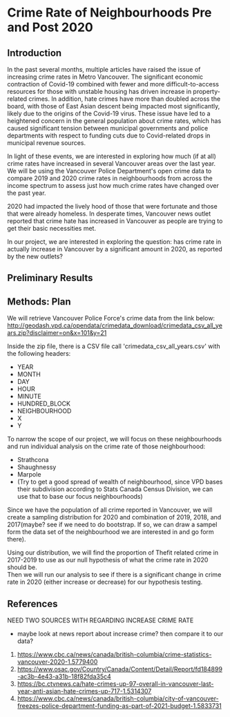 # Crime Rate of Neighbourhoods Pre and Post 2020

## Introduction

In the past several months, multiple articles have raised the issue of increasing crime rates in Metro Vancouver. The significant economic contraction of Covid-19 combined with fewer and more difficult-to-access resources for those with unstable housing has driven increase in property-related crimes. In addition, hate crimes have more than doubled across the board, with those of East Asian descent being impacted most significantly, likely due to the origins of the Covid-19 virus. These issue have led to a heightened concern in the general population about crime rates, which has caused significant tension between municipal governments and police departments with respect to funding cuts due to Covid-related drops in municipal revenue sources.

In light of these events, we are interested in exploring how much (if at all) crime rates have increased in several Vancouver areas over the last year. We will be using the Vancouver Police Department's open crime data to compare 2019 and 2020 crime rates in neighbourhoods from across the income spectrum to assess just how much crime rates have changed over the past year.

2020 had impacted the lively hood of those that were fortunate and those that were already homeless.  In desperate times, Vancouver news outlet reported that crime hate has increased in Vancouver as people are trying to get their basic necessities met.  

In our project, we are interested in exploring the question: has crime rate in actually increase in Vancouver by a significant amount in 2020, as reported by the new outlets?

## Preliminary Results

## Methods: Plan

We will retrieve Vancouver Police Force's crime data from the link below:
http://geodash.vpd.ca/opendata/crimedata_download/crimedata_csv_all_years.zip?disclaimer=on&x=101&y=21

Inside the zip file, there is a CSV file call 'crimedata_csv_all_years.csv' with the following headers:

- YEAR
- MONTH
- DAY
- HOUR
- MINUTE
- HUNDRED_BLOCK
- NEIGHBOURHOOD
- X
- Y

To narrow the scope of our project, we will focus on these neighbourhoods and run individual analysis on the crime rate of those neighbourhood:

- Strathcona 
- Shaughnessy
- Marpole
- (Try to get a good spread of wealth of neighbourhood, since VPD bases their subdivision according to Stats Canada Census Division, we can use that to base our focus neighbourhoods)

Since we have the population of all crime reported in Vancouver, we will create a sampling distribution for 2020 and combination of 2019, 2018, and 2017(maybe? see if we need to do bootstrap.  If so, we can draw a sampel form the data set of the neighbourhood we are interested in and go form there).  

Using our distribution, we will find the proportion of Thefit related crime in 2017-2019 to use as our null hypothesis of what the crime rate in 2020 should be.  
Then we will run our analysis to see if there is a significant change in crime rate in 2020 (either increase or decrease) for our hypothesis testing.


## References

NEED TWO SOURCES WITH REGARDING INCREASE CRIME RATE
- maybe look at news report about increase crime?  then compare it to our data?

1. https://www.cbc.ca/news/canada/british-columbia/crime-statistics-vancouver-2020-1.5779400
2. https://www.osac.gov/Country/Canada/Content/Detail/Report/fd184899-ac3b-4e43-a31b-18f82fda35c4
3. https://bc.ctvnews.ca/hate-crimes-up-97-overall-in-vancouver-last-year-anti-asian-hate-crimes-up-717-1.5314307
4. https://www.cbc.ca/news/canada/british-columbia/city-of-vancouver-freezes-police-department-funding-as-part-of-2021-budget-1.5833731